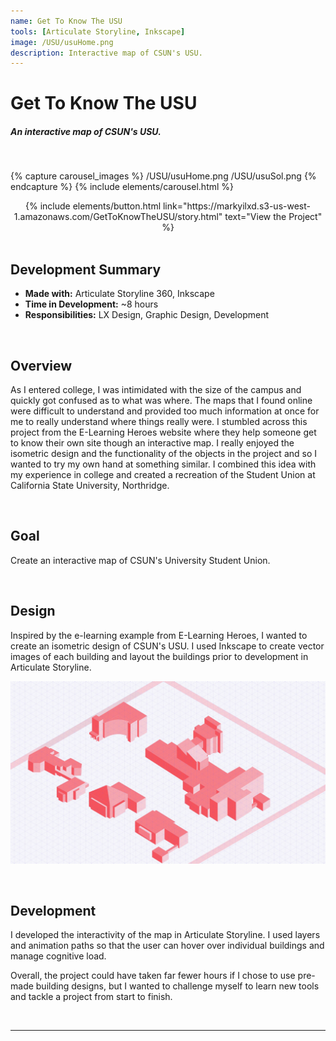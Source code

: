 ```yaml
---
name: Get To Know The USU
tools: [Articulate Storyline, Inkscape]
image: /USU/usuHome.png
description: Interactive map of CSUN's USU.
---
```

# **Get To Know The USU**
##### An interactive map of CSUN's USU.

<br>

{% capture carousel_images %}
/USU/usuHome.png
/USU/usuSol.png
{% endcapture %}
{% include elements/carousel.html %}

<center> {% include elements/button.html link="https://markyilxd.s3-us-west-1.amazonaws.com/GetToKnowTheUSU/story.html" text="View the Project" %} </center>

<br>

## Development Summary

- **Made with:** Articulate Storyline 360, Inkscape
- **Time in Development:** ~8 hours
- **Responsibilities:** LX Design, Graphic Design, Development

<br>

## Overview

As I entered college, I was intimidated with the size of the campus and quickly got confused as to what was where. The maps that I found online were difficult to understand and provided too much information at once for me to really understand where things really were. I stumbled across this project from the E-Learning Heroes website where they help someone get to know their own site though an interactive map. I really enjoyed the isometric design and the functionality of the objects in the project and so I wanted to try my own hand at something similar. I combined this idea with my experience in college and created a recreation of the Student Union at California State University, Northridge.

<br>

## Goal

Create an interactive map of CSUN's University Student Union.

<br>

## Design 

Inspired by the e-learning example from E-Learning Heroes, I wanted to create an isometric design of CSUN's USU. I used Inkscape to create vector images of each building and layout the buildings prior to development in Articulate Storyline.

![design](/USU/design.jpg)

<br>

## Development

I developed the interactivity of the map in Articulate Storyline. I used layers and animation paths so that the user can hover over individual buildings and manage cognitive load.

Overall, the project could have taken far fewer hours if I chose to use pre-made building designs, but I wanted to challenge myself to learn new tools and tackle a project from start to finish.


<br>

___

